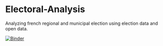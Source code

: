 # Electoral-Analysis

Analyzing french regional and municipal election using election data and open data. 

[![Binder](http://mybinder.org/badge.svg)](http://mybinder.org/repo/du-phan/Electoral-Analysis)
